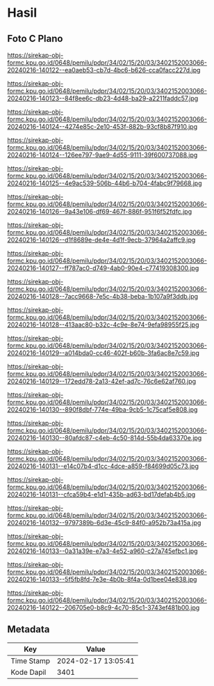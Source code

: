 # Hasil

## Foto C Plano

https://sirekap-obj-formc.kpu.go.id/0648/pemilu/pdpr/34/02/15/20/03/3402152003066-20240216-140122--ea0aeb53-cb7d-4bc6-b626-cca0facc227d.jpg

https://sirekap-obj-formc.kpu.go.id/0648/pemilu/pdpr/34/02/15/20/03/3402152003066-20240216-140123--84f8ee6c-db23-4d48-ba29-a2211faddc57.jpg

https://sirekap-obj-formc.kpu.go.id/0648/pemilu/pdpr/34/02/15/20/03/3402152003066-20240216-140124--4274e85c-2e10-453f-882b-93cf8b87f910.jpg

https://sirekap-obj-formc.kpu.go.id/0648/pemilu/pdpr/34/02/15/20/03/3402152003066-20240216-140124--126ee797-9ae9-4d55-9111-39f600737088.jpg

https://sirekap-obj-formc.kpu.go.id/0648/pemilu/pdpr/34/02/15/20/03/3402152003066-20240216-140125--4e9ac539-506b-44b6-b704-4fabc9f79668.jpg

https://sirekap-obj-formc.kpu.go.id/0648/pemilu/pdpr/34/02/15/20/03/3402152003066-20240216-140126--9a43e106-df69-467f-886f-951f6f52fdfc.jpg

https://sirekap-obj-formc.kpu.go.id/0648/pemilu/pdpr/34/02/15/20/03/3402152003066-20240216-140126--d1f8689e-de4e-4d1f-9ecb-37964a2affc9.jpg

https://sirekap-obj-formc.kpu.go.id/0648/pemilu/pdpr/34/02/15/20/03/3402152003066-20240216-140127--ff787ac0-d749-4ab0-90e4-c77419308300.jpg

https://sirekap-obj-formc.kpu.go.id/0648/pemilu/pdpr/34/02/15/20/03/3402152003066-20240216-140128--7acc9668-7e5c-4b38-beba-1b107a9f3ddb.jpg

https://sirekap-obj-formc.kpu.go.id/0648/pemilu/pdpr/34/02/15/20/03/3402152003066-20240216-140128--413aac80-b32c-4c9e-8e74-9efa98955f25.jpg

https://sirekap-obj-formc.kpu.go.id/0648/pemilu/pdpr/34/02/15/20/03/3402152003066-20240216-140129--a014bda0-cc46-402f-b60b-3fa6ac8e7c59.jpg

https://sirekap-obj-formc.kpu.go.id/0648/pemilu/pdpr/34/02/15/20/03/3402152003066-20240216-140129--172edd78-2a13-42ef-ad7c-76c6e62af760.jpg

https://sirekap-obj-formc.kpu.go.id/0648/pemilu/pdpr/34/02/15/20/03/3402152003066-20240216-140130--890f8dbf-774e-49ba-9cb5-1c75caf5e808.jpg

https://sirekap-obj-formc.kpu.go.id/0648/pemilu/pdpr/34/02/15/20/03/3402152003066-20240216-140130--80afdc87-c4eb-4c50-814d-55b4da63370e.jpg

https://sirekap-obj-formc.kpu.go.id/0648/pemilu/pdpr/34/02/15/20/03/3402152003066-20240216-140131--e14c07b4-d1cc-4dce-a859-f84699d05c73.jpg

https://sirekap-obj-formc.kpu.go.id/0648/pemilu/pdpr/34/02/15/20/03/3402152003066-20240216-140131--cfca59b4-e1d1-435b-ad63-bd17defab4b5.jpg

https://sirekap-obj-formc.kpu.go.id/0648/pemilu/pdpr/34/02/15/20/03/3402152003066-20240216-140132--9797389b-6d3e-45c9-84f0-a952b73a415a.jpg

https://sirekap-obj-formc.kpu.go.id/0648/pemilu/pdpr/34/02/15/20/03/3402152003066-20240216-140133--0a31a39e-e7a3-4e52-a960-c27a745efbc1.jpg

https://sirekap-obj-formc.kpu.go.id/0648/pemilu/pdpr/34/02/15/20/03/3402152003066-20240216-140133--5f5fb8fd-7e3e-4b0b-8f4a-0d1bee04e838.jpg

https://sirekap-obj-formc.kpu.go.id/0648/pemilu/pdpr/34/02/15/20/03/3402152003066-20240216-140122--206705e0-b8c9-4c70-85c1-3743ef481b00.jpg


## Metadata

| Key        | Value               |
| ---------- | ------------------- |
| Time Stamp | 2024-02-17 13:05:41 |
| Kode Dapil | 3401                |



